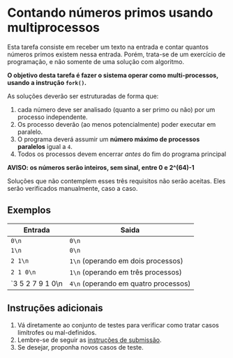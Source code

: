 # Contando números primos usando multiprocessos

Esta tarefa consiste em receber um texto na entrada e contar quantos números
primos existem nessa entrada. Porém, trata-se de
um exercício de programação, e não somente de uma solução com algoritmo.

**O objetivo desta tarefa é fazer o sistema operar como multi-processos,
usando a instrução `fork()`.**

As soluções deverão ser estruturadas de forma que:

1. cada número deve ser analisado (quanto a ser primo ou não) por
um processo independente.
1. Os processo deverão (ao menos potencialmente) poder
executar em paralelo.
1. O programa deverá assumir um **número máximo de processos paralelos** igual a
`4`.
1. Todos os processos devem encerrar *antes* do fim do programa principal

**AVISO: os números serão inteiros, sem sinal, entre 0 e 2^(64)-1**

Soluções que não contemplem esses três requisitos não serão aceitas. Eles serão
verificados manualmente, caso a caso.

## Exemplos

Entrada | Saida
------- | -----
`0\n` | `0\n`
`1\n` | `0\n`
`2 1\n` | `1\n` (operando em dois processos)
`2 1 0\n` | `1\n` (operando em três processos)
`3 5 2 7 9 1 0\n | `4\n` (operando em quatro processos)

## Instruções adicionais

1. Vá diretamente ao conjunto de testes para verificar como tratar casos
   limítrofes ou mal-definidos.
1. Lembre-se de seguir as [instruções de submissão](docs/instrucoes.md).
1. Se desejar, proponha novos casos de teste.
